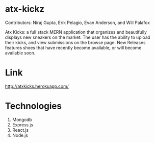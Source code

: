 # atx-kickz

Contributors:
Niraj Gupta, 
Erik Pelagio, 
Evan Anderson, and
Will Palafox

Atx Kicks: a full stack MERN application that organizes and beautifully displays new sneakers on the market. The user has the ability to upload their kicks, and view submissions on the browse page.  New Releases features shoes that have recently become available, or will become available soon.

# Link
 http://atxkicks.herokuapp.com/  
 
 
 
 # Technologies 
 1. Mongodb
 2. Express.js
 3. React.js
 4. Node.js
